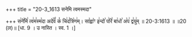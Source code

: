 +++
title = "20-3_1613 सनेमि त्वमस्मदा"

+++
स꣡ने꣢मि꣣ त्व꣢म꣣स्म꣡दा अदे꣢꣯वं꣣ कं꣡ चि꣢द꣣त्रि꣡ण꣢म्। सा꣣ह्वा꣡ꣳ इ꣢न्दो꣣ प꣢रि꣣ बा꣢धो꣣ अ꣡प꣢ द्व꣣यु꣢म् ॥ 20-3:1613 ॥ ॥20 (ल)॥ [धा. 9 । उ नास्ति । स्व. 1 ।]